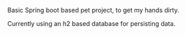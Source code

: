 Basic Spring boot based pet project, to get my hands dirty.

Currently using an h2 based database for persisting data.
